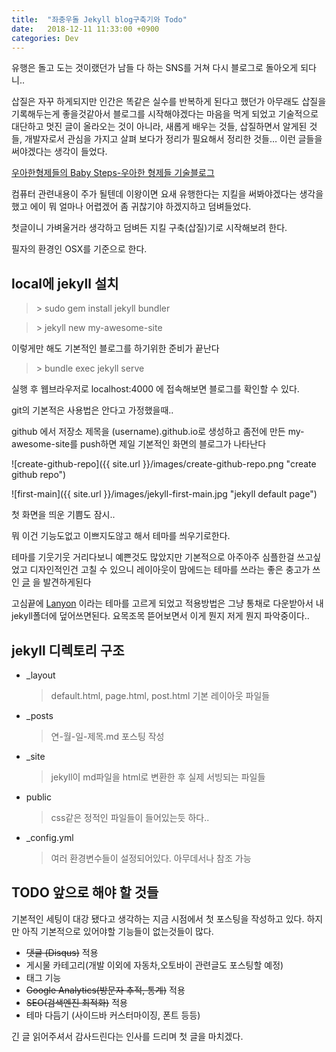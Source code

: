 ```yaml
---
title:  "좌충우돌 Jekyll blog구축기와 Todo"
date:   2018-12-11 11:33:00 +0900
categories: Dev
---
```



유행은 돌고 도는 것이랬던가 남들 다 하는 SNS를 거쳐 다시 블로그로 돌아오게 되다니..

삽질은 자꾸 하게되지만 인간은 똑같은 실수를 반복하게 된다고 했던가 아무래도 삽질을 기록해두는게 좋을것같아서 블로그를 시작해야겠다는 마음을 먹게 되었고
기술적으로 대단하고 멋진 글이 올라오는 것이 아니라, 새롭게 배우는 것들, 삽질하면서 알게된 것들, 개발자로서 관심을 가지고 살펴 보다가 정리가 필요해서 정리한 것들… 이런 글들을 써야겠다는 생각이 들었다.

[우아한형제들의 Baby Steps-우아한 형제들 기술블로그](http://woowabros.github.io/woowabros/2016/06/30/woowabros_cto.html)



컴퓨터 관련내용이 주가 될텐데 이왕이면 요새 유행한다는 지킬을 써봐야겠다는 생각을 했고 에이 뭐 얼마나 어렵겠어 좀 귀찮기야 하겠지하고 덤벼들었다.

첫글이니 가벼울거라 생각하고 덤벼든 지킬 구축(삽질)기로 시작해보려 한다.

필자의 환경인 OSX를 기준으로 한다.

## local에 jekyll 설치

> \> sudo gem install jekyll bundler 

> \> jekyll new my-awesome-site

이렇게만 해도 기본적인 블로그를 하기위한 준비가 끝난다

> \> bundle exec jekyll serve

실행 후 웹브라우저로 localhost:4000 에 접속해보면 블로그를 확인할 수 있다.

git의 기본적은 사용법은 안다고 가정했을때..

github 에서 저장소 제목을 (username).github.io로 생성하고
좀전에 만든 my-awesome-site를 push하면 제일 기본적인 화면의 블로그가 나타난다

![create-github-repo]({{ site.url }}/images/create-github-repo.png
 "create github repo")

![first-main]({{ site.url }}/images/jekyll-first-main.jpg
 "jekyll default page")

첫 화면을 띄운 기쁨도 잠시..

뭐 이건 기능도없고 이쁘지도않고 해서 테마를 씌우기로한다.

테마를 기웃기웃 거리다보니 예쁜것도 많았지만 기본적으로 아주아주 심플한걸 쓰고싶었고 
디자인적인건 고칠 수 있으니 레이아웃이 맘에드는 테마를 쓰라는 좋은 충고가 쓰인 [글](http://jihyeleee.com/blog/third-designer-can-make-jekyll-blog/) 을 발견하게된다 

고심끝에 [Lanyon](http://lanyon.getpoole.com) 이라는 테마를 고르게 되었고 적용방법은 그냥 통채로 다운받아서 내 jekyll폴더에 덮어쓰면된다. 요목조목 뜯어보면서 이게 뭔지 저게 뭔지 파악중이다..


## jekyll 디렉토리 구조
- _layout
    > default.html, page.html, post.html 기본 레이아웃 파일들

- _posts
    > 연-월-일-제목.md 포스팅 작성

- _site
    > jekyll이 md파일을 html로 변환한 후 실제 서빙되는 파일들

- public    
    > css같은 정적인 파일들이 들어있는듯 하다..

- _config.yml
    > 여러 환경변수들이 설정되어있다. 아무데서나 참조 가능


## TODO 앞으로 해야 할 것들
기본적인 세팅이 대강 됐다고 생각하는 지금 시점에서 첫 포스팅을 작성하고 있다.
하지만 아직 기본적으로 있어야할 기능들이 없는것들이 많다.

- ~~댓글 (Disqus)~~ 적용
- 게시물 카테고리(개발 이외에 자동차,오토바이 관련글도 포스팅할 예정)
- 태그 기능
- ~~Google Analytics(방문자 추적, 통계)~~ 적용
- ~~SEO(검색엔진 최적화)~~ 적용
- 테마 다듬기 (사이드바 커스터마이징, 폰트 등등)

긴 글 읽어주셔서 감사드린다는 인사를 드리며 첫 글을 마치겠다.



